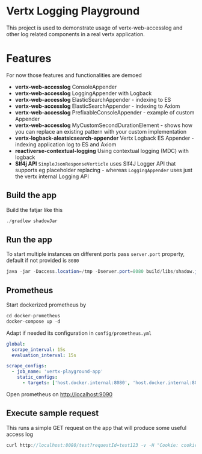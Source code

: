 # Vertx Logging Playground

This project is used to demonstrate usage of vertx-web-accesslog and other log related components in a real vertx application.

# Features 

For now those features and functionalities are demoed

* **vertx-web-accesslog** ConsoleAppender
* **vertx-web-accesslog** LoggingAppender with Logback
* **vertx-web-accesslog** ElasticSearchAppender - indexing to ES
* **vertx-web-accesslog** ElasticSearchAppender - indexing to Axiom
* **vertx-web-accesslog** PrefixableConsoleAppender - example of custom Appender
* **vertx-web-accesslog** MyCustomSecondDurationElement - shows how you can replace an existing pattern with your custom implementation
* **vertx-logback-aleatsicsearch-appender** Vertx Logback ES Appender - indexing application log to ES and Axiom
* **reactiverse-contextual-logging** Using contextual logging (MDC) with logback
* **Slf4j API** `SimpleJsonResponseVerticle` uses Slf4J Logger API that supports eg placeholder replacing - whereas `LoggingAppender` uses just the vertx internal Logging API



## Build the app

Build the fatjar like this

```java
./gradlew shadowJar
```

## Run the app


To start multiple instances on different ports pass `server.port` property, default if not provided is `8080`

```java
java -jar -Daccess.location=/tmp -Dserver.port=8080 build/libs/shadow.jar
```

## Prometheus

Start dockerized prometheus by 

```java
cd docker-prometheus
docker-compose up -d
```

Adapt if needed its configuration in `config/prometheus.yml` 
 
```yaml
global: 
  scrape_interval: 15s 
  evaluation_interval: 15s

scrape_configs:
  - job_name: 'vertx-playground-app'
    static_configs:
      - targets: ['host.docker.internal:8080', 'host.docker.internal:8081']
```

Open prometheus on [http://localhost:9090](http://localhost:9090)

## Execute sample request

This runs a simple GET request on the app that will produce some useful access log

```java
curl http://localhost:8080/test?requestId=test123 -v -H "Cookie: cookie1=cookie1Value; cookie2=cookie2Value"
```
